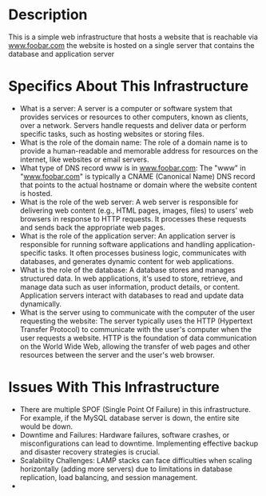 # Description
This is a simple web infrastructure that hosts a website that is reachable via www.foobar.com
the website is hosted on a single server that contains the database and application server

# Specifics About This Infrastructure
* What is a server: A server is a computer or software system that provides services or resources to other computers, known as clients, over a network. Servers handle requests and deliver data or perform specific tasks, such as hosting websites or storing files.
* What is the role of the domain name: The role of a domain name is to provide a human-readable and memorable address for resources on the internet, like websites or email servers.
* What type of DNS record www is in www.foobar.com: The "www" in "www.foobar.com" is typically a CNAME (Canonical Name) DNS record that points to the actual hostname or domain where the website content is hosted.
* What is the role of the web server: A web server is responsible for delivering web content (e.g., HTML pages, images, files) to users' web browsers in response to HTTP requests. It processes these requests and sends back the appropriate web pages.
* What is the role of the application server: An application server is responsible for running software applications and handling application-specific tasks. It often processes business logic, communicates with databases, and generates dynamic content for web applications.
* What is the role of the database: A database stores and manages structured data. In web applications, it's used to store, retrieve, and manage data such as user information, product details, or content. Application servers interact with databases to read and update data dynamically.
* What is the server using to communicate with the computer of the user requesting the website: The server typically uses the HTTP (Hypertext Transfer Protocol) to communicate with the user's computer when the user requests a website. HTTP is the foundation of data communication on the World Wide Web, allowing the transfer of web pages and other resources between the server and the user's web browser.

# Issues With This Infrastructure
* There are multiple SPOF (Single Point Of Failure) in this infrastructure.
For example, if the MySQL database server is down, the entire site would be down.
* Downtime and Failures: Hardware failures, software crashes, or misconfigurations can lead to downtime. Implementing effective backup and disaster recovery strategies is crucial.
* Scalability Challenges: LAMP stacks can face difficulties when scaling horizontally (adding more servers) due to limitations in database replication, load balancing, and session management.
* 

